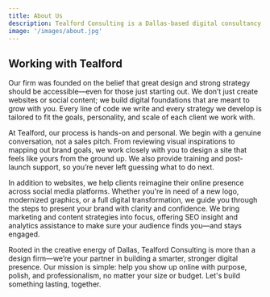 ```yaml
---
title: About Us
description: Tealford Consulting is a Dallas-based digital consultancy that specializes in professional web design and social media strategy for individuals, startups, and small businesses. We focus on providing custom-built solutions at an affordable cost, ensuring our clients get thoughtful, future-ready digital tools without being overwhelmed by technical complexity or locked into inflexible platforms.
image: '/images/about.jpg'
---
```


## Working with Tealford

Our firm was founded on the belief that great design and strong strategy should be accessible—even for those just starting out. We don’t just create websites or social content; we build digital foundations that are meant to grow with you. Every line of code we write and every strategy we develop is tailored to fit the goals, personality, and scale of each client we work with.

At Tealford, our process is hands-on and personal. We begin with a genuine conversation, not a sales pitch. From reviewing visual inspirations to mapping out brand goals, we work closely with you to design a site that feels like yours from the ground up. We also provide training and post-launch support, so you’re never left guessing what to do next.

In addition to websites, we help clients reimagine their online presence across social media platforms. Whether you're in need of a new logo, modernized graphics, or a full digital transformation, we guide you through the steps to present your brand with clarity and confidence. We bring marketing and content strategies into focus, offering SEO insight and analytics assistance to make sure your audience finds you—and stays engaged.

Rooted in the creative energy of Dallas, Tealford Consulting is more than a design firm—we’re your partner in building a smarter, stronger digital presence. Our mission is simple: help you show up online with purpose, polish, and professionalism, no matter your size or budget. Let's build something lasting, together.